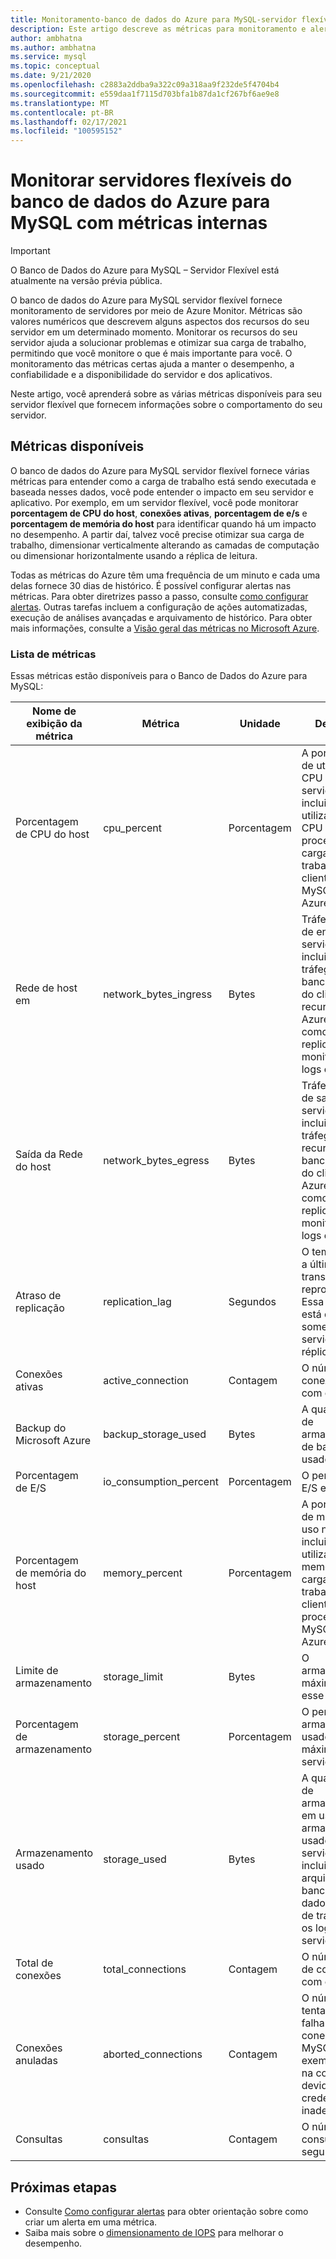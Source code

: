 ```yaml
---
title: Monitoramento-banco de dados do Azure para MySQL-servidor flexível
description: Este artigo descreve as métricas para monitoramento e alertas para o servidor flexível do banco de dados do Azure para MySQL, incluindo a CPU, o armazenamento e as estatísticas de conexão.
author: ambhatna
ms.author: ambhatna
ms.service: mysql
ms.topic: conceptual
ms.date: 9/21/2020
ms.openlocfilehash: c2883a2ddba9a322c09a318aa9f232de5f4704b4
ms.sourcegitcommit: e559daa1f7115d703bfa1b87da1cf267bf6ae9e8
ms.translationtype: MT
ms.contentlocale: pt-BR
ms.lasthandoff: 02/17/2021
ms.locfileid: "100595152"
---
```

# <a name="monitor-azure-database-for-mysql-flexible-servers-with-built-in-metrics"></a>Monitorar servidores flexíveis do banco de dados do Azure para MySQL com métricas internas

> [!IMPORTANT] 
> O Banco de Dados do Azure para MySQL – Servidor Flexível está atualmente na versão prévia pública.

O banco de dados do Azure para MySQL servidor flexível fornece monitoramento de servidores por meio de Azure Monitor. Métricas são valores numéricos que descrevem alguns aspectos dos recursos do seu servidor em um determinado momento. Monitorar os recursos do seu servidor ajuda a solucionar problemas e otimizar sua carga de trabalho, permitindo que você monitore o que é mais importante para você. O monitoramento das métricas certas ajuda a manter o desempenho, a confiabilidade e a disponibilidade do servidor e dos aplicativos.

Neste artigo, você aprenderá sobre as várias métricas disponíveis para seu servidor flexível que fornecem informações sobre o comportamento do seu servidor.

## <a name="available-metrics"></a>Métricas disponíveis

O banco de dados do Azure para MySQL servidor flexível fornece várias métricas para entender como a carga de trabalho está sendo executada e baseada nesses dados, você pode entender o impacto em seu servidor e aplicativo. Por exemplo, em um servidor flexível, você pode monitorar **porcentagem de CPU do host**, **conexões ativas**, **porcentagem de e/s** e **porcentagem de memória do host** para identificar quando há um impacto no desempenho. A partir daí, talvez você precise otimizar sua carga de trabalho, dimensionar verticalmente alterando as camadas de computação ou dimensionar horizontalmente usando a réplica de leitura.

Todas as métricas do Azure têm uma frequência de um minuto e cada uma delas fornece 30 dias de histórico. É possível configurar alertas nas métricas. Para obter diretrizes passo a passo, consulte [como configurar alertas](./how-to-alert-on-metric.md). Outras tarefas incluem a configuração de ações automatizadas, execução de análises avançadas e arquivamento de histórico. Para obter mais informações, consulte a [Visão geral das métricas no Microsoft Azure](../../azure-monitor/data-platform.md).

### <a name="list-of-metrics"></a>Lista de métricas
Essas métricas estão disponíveis para o Banco de Dados do Azure para MySQL:

|Nome de exibição da métrica|Métrica|Unidade|Descrição|
|---|---|---|---|
|Porcentagem de CPU do host|cpu_percent|Porcentagem|A porcentagem de utilização da CPU no servidor, incluindo a utilização da CPU dos processos de carga de trabalho do cliente e MySQL do Azure|
|Rede de host em |network_bytes_ingress|Bytes|Tráfego de rede de entrada no servidor, incluindo o tráfego do banco de dados do cliente e recursos do Azure MySQL, como replicação, monitoramento, logs etc.|
|Saída da Rede do host|network_bytes_egress|Bytes|Tráfego de rede de saída no servidor, incluindo o tráfego dos recursos do banco de dados do cliente e do Azure MySQL, como replicação, monitoramento, logs etc.|
|Atraso de replicação|replication_lag|Segundos|O tempo desde a última transação reproduzida. Essa métrica está disponível somente para servidores de réplica.|
|Conexões ativas|active_connection|Contagem|O número de conexões ativas com o servidor.|
|Backup do Microsoft Azure|backup_storage_used|Bytes|A quantidade de armazenamento de backup usado.|
|Porcentagem de E/S|io_consumption_percent|Porcentagem|O percentual de E/S em uso.|
|Porcentagem de memória do host|memory_percent|Porcentagem|A porcentagem de memória em uso no servidor, incluindo a utilização de memória da carga de trabalho do cliente e dos processos do MySQL do Azure|
|Limite de armazenamento|storage_limit|Bytes|O armazenamento máximo para esse servidor.|
|Porcentagem de armazenamento|storage_percent|Porcentagem|O percentual de armazenamento usado fora do máximo do servidor.|
|Armazenamento usado|storage_used|Bytes|A quantidade de armazenamento em uso. O armazenamento usado pelo serviço pode incluir os arquivos de banco de dados, os logs de transação e os logs do servidor.|
|Total de conexões|total_connections|Contagem|O número total de conexões com o servidor|
|Conexões anuladas|aborted_connections|Contagem|O número de tentativas com falha para se conectar ao MySQL, por exemplo, falha na conexão devido a credenciais inadequadas.|
|Consultas|consultas|Contagem|O número de consultas por segundo|

## <a name="next-steps"></a>Próximas etapas
- Consulte [Como configurar alertas](./how-to-alert-on-metric.md) para obter orientação sobre como criar um alerta em uma métrica.
- Saiba mais sobre o [dimensionamento de IOPS](./concepts/../concepts-compute-storage.md#iops) para melhorar o desempenho.